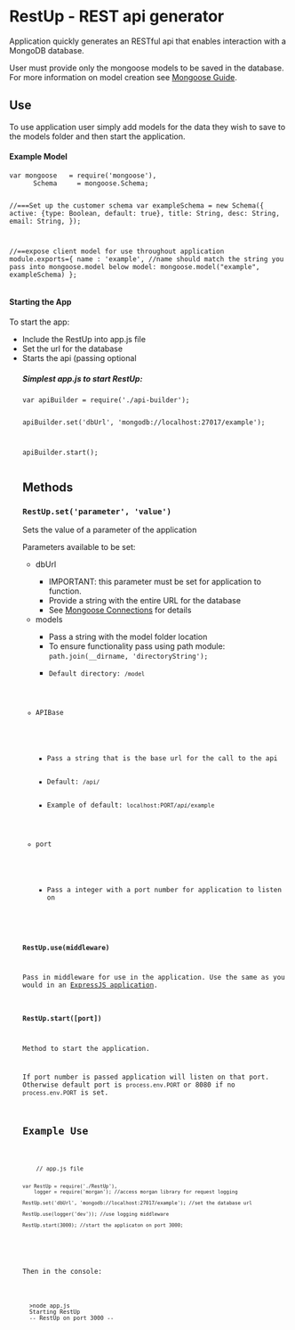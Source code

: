 <h1>RestUp - REST api generator</h1>

<p>Application quickly generates an RESTful api that enables interaction with a MongoDB database.</p>
<p>User must provide only the mongoose models to be saved in the database.  For more information on model creation see <a href ="http://mongoosejs.com/docs/guide.html" target ="_blank">Mongoose Guide</a>.</p>
<h2>Use</h2>
<p>To use application user simply add models for the data they wish to save to the models folder and then start the application.</p>
<h4>Example Model</h4>
<pre><code>var mongoose   = require('mongoose'),
      Schema     = mongoose.Schema;

  //===Set up the customer schema
  var exampleSchema = new Schema({
    active: {type: Boolean, default: true},
    title: String,
    desc: String,
    email: String,
  });

  //==expose client model for use throughout application
  module.exports={
    name : 'example', //name should match the string you pass into mongoose.model below
    model: mongoose.model("example", exampleSchema)
  };
</code></pre>
<h4>Starting the App</h4>
<p>To start the app:</p> 
  <ul>
    <li>Include the RestUp into app.js file</li>
    <li>Set the url for the database</li>
    <li>Starts the api (passing optional </li>
<h5>Simplest app.js to start RestUp:</h5>
<pre><code>var apiBuilder = require('./api-builder');

apiBuilder.set('dbUrl', 'mongodb://localhost:27017/example');

apiBuilder.start();
</code></pre>
<h2>Methods</h2>
<h3><code>RestUp.set('parameter', 'value')</code></h3>
<p>Sets the value of a parameter of the application</p>
<p>Parameters available to be set:</p>
<ul>
  <li>dbUrl</li>
  <ul>
    <li>IMPORTANT: this parameter must be set for application to function.</li>
    <li>Provide a string with the entire URL for the database</li>
    <li>See <a href='http://mongoosejs.com/docs/connections.html' target='_blank'>Mongoose Connections</a> for details</li>
  </ul>
  <li>models</li>
  <ul>
    <li>Pass a string with the model folder location</li>
    <li>To ensure functionality pass using path module: <code>path.join(__dirname, 'directoryString');
    <li>Default directory: <code>/model</code></li>
  </ul>
  <li>APIBase</li>
  <ul>
    <li>Pass a string that is the base url for the call to the api</li>
    <li>Default: <code>/api/</code></li>
    <li>Example of default: <code>localhost:PORT<em>/api/</em>example</code></li>
  </ul>
  <li>port</li>
  <ul>
    <li>Pass a integer with a port number for application to listen on</li>
  </ul>
</ul>
<h3><code>RestUp.use(middleware)</code></h3>
<p>Pass in middleware for use in the application. Use the same as you would in an <a href="http://expressjs.com/api.html#app.use" targer="_blank">ExpressJS application</a>.</p>
<h3><code>RestUp.start([port])</code></h3>
<p>Method to start the application.</p>
<p>If port number is passed application will listen on that port.  Otherwise default port is <code>process.env.PORT </code>or 8080 if no <code>process.env.PORT</code> is set.</p>
<h2>Example Use</h2>
<pre><code>
    // app.js file

    var RestUp = require('./RestUp'),
        logger = require('morgan'); //access morgan library for request logging
    
    RestUp.set('dbUrl', 'mongodb://localhost:27017/example'); //set the database url

    RestUp.use(logger('dev')); //use logging middleware

    RestUp.start(3000); //start the applicaton on port 3000;
</code></pre>
<p>Then in the console:</p>
<pre><code>
  >node app.js
  Starting RestUp
  -- RestUp on port 3000 --
</code></pre>
